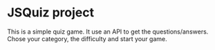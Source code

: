 # JSQuiz project

This is a simple quiz game. It use an API to get the questions/answers. Chose your category, the difficulty and start your game.
